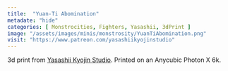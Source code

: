 ```yaml
---
title:  "Yuan-Ti Abomination"
metadate: "hide"
categories: [ Monstrocities, Fighters, Yasashii, 3dPrint ]
image: "/assets/images/minis/monstrosity/YuanTiAbomination.png"
visit: "https://www.patreon.com/yasashiikyojinstudio"
---
```

3d print from [Yasashii Kyojin Studio](https://www.patreon.com/yasashiikyojinstudio). 
Printed on an Anycubic Photon X 6k.